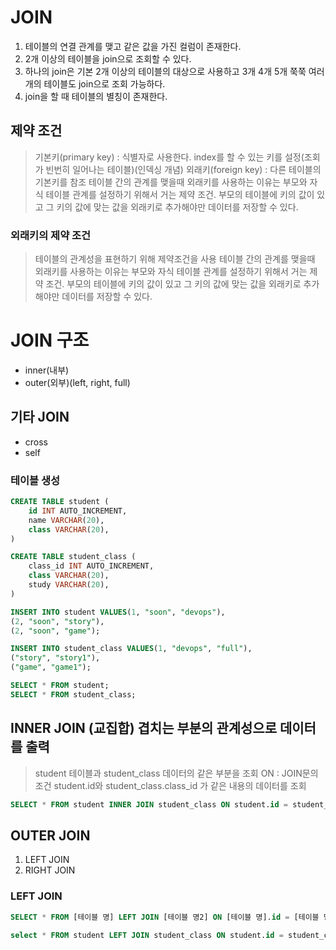 # JOIN

1. 테이블의 연결 관계를 맺고 같은 값을 가진 컬럼이 존재한다.
2. 2개 이상의 테이블을 join으로 조회할 수 있다.
3. 하나의 join은 기본 2개 이상의 테이블의 대상으로 사용하고 3개 4개 5개 쭉쭉 여러개의 테이블도 join으로 조회 가능하다.
4. join을 할 때 테이블의 별칭이 존재한다.

## 제약 조건
> 기본키(primary key) : 식별자로 사용한다. index를 할 수 있는 키를 설정(조회가 빈번히 일어나는 테이블)(인덱싱 개념)
> 외래키(foreign key) : 다른 테이블의 기본키를 참조
> 테이블 간의 관계를 맺을때 외래키를 사용하는 이유는 부모와 자식 테이블 관계를 설정하기 위해서 거는 제약 조건.
> 부모의 테이블에 키의 값이 있고 그 키의 값에 맞는 값을 외래키로 추가해야만 데이터를 저장할 수 있다.

### 외래키의 제약 조건
> 테이블의 관계성을 표현하기 위해 제약조건을 사용
> 테이블 간의 관계를 맺을때 외래키를 사용하는 이유는 부모와 자식 테이블 관계를 설정하기 위해서 거는 제약 조건.
> 부모의 테이블에 키의 값이 있고 그 키의 값에 맞는 값을 외래키로 추가해야만 데이터를 저장할 수 있다.

# JOIN 구조
- inner(내부)
- outer(외부)(left, right, full)
## 기타 JOIN
- cross
- self

### 테이블 생성

```sql
CREATE TABLE student (
    id INT AUTO_INCREMENT,
    name VARCHAR(20),
    class VARCHAR(20),
)

CREATE TABLE student_class (
    class_id INT AUTO_INCREMENT,
    class VARCHAR(20),
    study VARCHAR(20),
)

INSERT INTO student VALUES(1, "soon", "devops"),
(2, "soon", "story"),
(2, "soon", "game");

INSERT INTO student_class VALUES(1, "devops", "full"),
("story", "story1"),
("game", "game1");

SELECT * FROM student;
SELECT * FROM student_class;
```

## INNER JOIN (교집합) 겹치는 부분의 관계성으로 데이터를 출력
> student 테이블과 student_class 데이터의 같은 부분을 조회
> ON : JOIN문의 조건
> student.id와 student_class.class_id 가 같은 내용의 데이터를 조회
```sql
SELECT * FROM student INNER JOIN student_class ON student.id = student_class.class_id;
```


## OUTER JOIN
1. LEFT JOIN
2. RIGHT JOIN

### LEFT JOIN
```sql
SELECT * FROM [테이블 명] LEFT JOIN [테이블 명2] ON [테이블 명].id = [테이블 명2].id;

select * FROM student LEFT JOIN student_class ON student.id = student_class.class_id;
```
